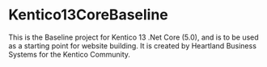 # Kentico13CoreBaseline
This is the Baseline project for Kentico 13 .Net Core (5.0), and is to be used as a starting point for website building.  It is created by Heartland Business Systems for the Kentico Community.
